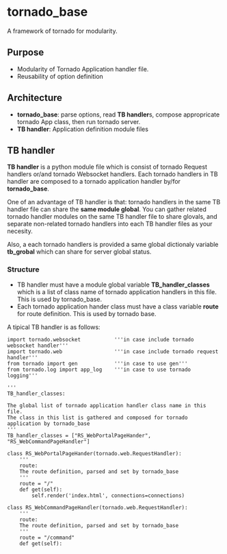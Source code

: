 # tornado_base
A framework of tornado for modularity.

## Purpose
* Modularity  of Tornado Application handler file.
* Reusability of option definition

## Architecture
* **tornado_base**: parse options, read **TB handler**s, compose appropricate tornado App class, then run tornado server.  
* **TB handler**: Application definition module files

## TB handler
**TB handler** is a python module file which is consist of tornado Request handlers or/and tornado Websocket handlers. Each tornado handlers in TB handler are composed to a tornado application handler by/for **tornado_base**.

One of an advantage of TB handler is that: tornado handlers in the same TB handler file can share the **same module global**. You can gather related tornado handler modules on the same TB handler file to share glovals, and separate non-related tornado handlers into each TB handler files as your necesity.

Also, a each tornado handlers is provided a same global dictionaly variable **tb_grobal** which can share for server global status.

### Structure
* TB handler must have a module global variable **TB_handler_classes** which is a list of class name of tornado application handlers in this file. This is used by tornado_base.
* Each tornado application hander class must have a class variable **route** for route definition. This is used by tornado base.

A tipical TB handler is as follows:

```python:
import tornado.websocket           '''in case include tornado websocket handler'''
import tornado.web                 '''in case include tornado request handler'''
from tornado import gen            '''in case to use gen'''
from tornado.log import app_log    '''in case to use tornado logging'''

''' 
TB_handler_classes:

The global list of tornado application handler class name in this file.
The class in this list is gathered and composed for tornado application by tornado_base
'''
TB_handler_classes = ["RS_WebPortalPageHander", "RS_WebCommandPageHandler"]

class RS_WebPortalPageHander(tornado.web.RequestHandler):
    ''' 
    route:    
    The route definition, parsed and set by tornado_base
    '''
    route = "/"
    def get(self):
        self.render('index.html', connections=connections)

class RS_WebCommandPageHandler(tornado.web.RequestHandler):
    ''' 
    route:    
    The route definition, parsed and set by tornado_base
    '''
    route = "/command"
    def get(self):
```
